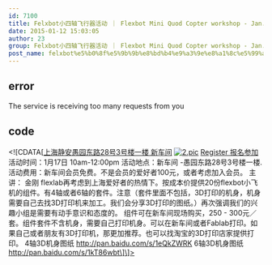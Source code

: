 ```yaml
---
id: 7100
title: Felxbot小四轴飞行器活动 ｜ Flexbot Mini Quod Copter workshop - Jan. 17
date: 2015-01-12 15:03:05
author: 23
group: Felxbot小四轴飞行器活动 ｜ Flexbot Mini Quod Copter workshop - Jan. 17
post_name: felxbot%e5%b0%8f%e5%9b%9b%e8%bd%b4%e9%a3%9e%e8%a1%8c%e5%99%a8%e6%b4%bb%e5%8a%a8-%ef%bd%9c-flexbot-mini-quod-copter-workshop-jan-18
---
```


## error
The service is receiving too many requests from you

## code
 <!\[CDATA\[[上海静安愚园东路28号3号楼一楼 新车间](http://xinchejian.huodongxing.com/event/map/5244063275800) [![2.pic](http://xinchejian.com/wp-content/uploads/2015/01/2.pic_-290x290.jpg)](http://139.162.84.35/wp-content/uploads/2015/01/2.pic%5F.jpg) [Register 报名参加](http://www.huodongxing.com/event/1264617453400 "立即报名")活动时间：1月17日 10am-12:00pm 活动地点：新车间 -愚园东路28号3号楼一楼. 活动费用：新车间会员免费。不是会员的爱好者100元，或者考虑加入会员。 主讲： 金刚 flexlab再考虑到上海爱好者的热情下。按成本价提供20份flexbot小飞机的组件。有4轴或者6轴的套件。注意（套件里面不包括，3D打印的机身，机身需要自己去找3D打印机来加工。我们会分享3D打印的图纸。）再次强调我们的兴趣小组是需要有动手意识和态度的。 组件可在新车间现场购买，250 - 300元／套。组件套件不含机身，需要自己打印机身。可以在新车间或者Fablab打印。如果自己或者朋友有3D打印机，那更加推荐。也可以找淘宝的3D打印店家提供打印。 4轴3D机身图纸 http://pan.baidu.com/s/1eQkZWRK 6轴3D机身图纸 http://pan.baidu.com/s/1kT86wbt\]\]> 
